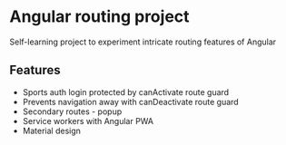 # Angular routing project

Self-learning project to experiment intricate routing features of Angular

## Features

- Sports auth login protected by canActivate route guard
- Prevents navigation away with canDeactivate route guard
- Secondary routes - popup
- Service workers with Angular PWA
- Material design
